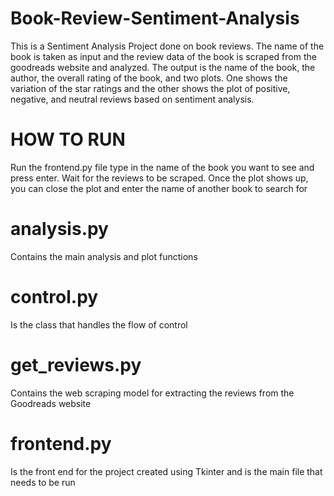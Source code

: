 # Book-Review-Sentiment-Analysis
This is a Sentiment Analysis Project done on book reviews. The name of the book is taken as input and the review data of the book is scraped from the goodreads website and analyzed. The output is the name of the book, the author, the overall rating
of the book, and two plots. One shows the variation of the star ratings and the other shows the plot of positive, negative, and neutral reviews based on sentiment analysis.
# HOW TO RUN
Run the frontend.py file type in the name of the book you want to see and press enter. Wait for the reviews to be scraped. Once the plot shows up, you can close the plot and enter the name of another book to search for
# analysis.py
Contains the main analysis and plot functions
# control.py
Is the class that handles the flow of control 
# get_reviews.py
Contains the web scraping model for extracting the reviews from the Goodreads website
# frontend.py
Is the front end for the project created using Tkinter and is the main file that needs to be run
